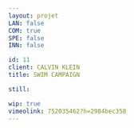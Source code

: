 ```yaml
---
layout: projet
LAN: false
COM: true
SPE: false
INN: false

id: 11
client: CALVIN KLEIN
title: SWIM CAMPAIGN

still: 

wip: true
vimeolink: 752035462?h=2984bec358
---
```

